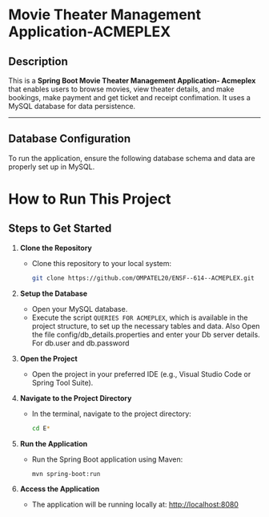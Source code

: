 # Movie Theater Management Application-ACMEPLEX

## Description
This is a **Spring Boot Movie Theater Management Application- Acmeplex** that enables users to browse movies, view theater details, and make bookings, make payment and get ticket and receipt confimation. It uses a MySQL database for data persistence.

---

## Database Configuration

To run the application, ensure the following database schema and data are properly set up in MySQL.

# How to Run This Project

## Steps to Get Started

1. **Clone the Repository**
   - Clone this repository to your local system:
     ```bash
     git clone https://github.com/OMPATEL20/ENSF--614--ACMEPLEX.git
     ```

2. **Setup the Database**
   - Open your MySQL database.
   - Execute the script `QUERIES FOR ACMEPLEX`, which is available in the project structure, to set up the necessary tables and data.
 Also Open the file config/db_details.properties and enter your Db server details. For db.user and db.password
3. **Open the Project**
   - Open the project in your preferred IDE (e.g., Visual Studio Code or Spring Tool Suite).

4. **Navigate to the Project Directory**
   - In the terminal, navigate to the project directory:
     ```bash
     cd E*
     ```

5. **Run the Application**
   - Run the Spring Boot application using Maven:
     ```bash
     mvn spring-boot:run
     ```

6. **Access the Application**
   - The application will be running locally at:
     [http://localhost:8080](http://localhost:8080)
